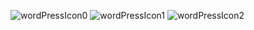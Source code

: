 ![wordPressIcon0](https://user-images.githubusercontent.com/52603892/114423670-673def80-9b85-11eb-99fc-a699c25d1afe.png)
![wordPressIcon1](https://user-images.githubusercontent.com/52603892/114423686-6a38e000-9b85-11eb-8ad0-6f1641633237.png)
![wordPressIcon2](https://user-images.githubusercontent.com/52603892/114423695-6c9b3a00-9b85-11eb-8a3a-ea11ecf36ea1.png)
